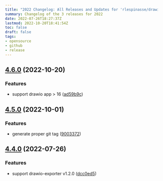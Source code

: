 ```yaml
---
title: "2022 Changelog: All Releases and Updates for 'rlespinasse/drawio-export'"
summary: Changelog of the 3 releases for 2022
date: 2022-07-26T18:27:37Z
lastmod: 2022-10-20T18:41:54Z
toc: false
draft: false
tags:
- opensource
- github
- release
---
```

## [4.6.0](https://github.com/rlespinasse/drawio-export/compare/v4.5.0...v4.6.0) (2022-10-20)


### Features

* support drawio app > 16 ([ad59b9c](https://github.com/rlespinasse/drawio-export/commit/ad59b9c598bd3e74c34fcf46a539934d9f83f558))



## [4.5.0](https://github.com/rlespinasse/drawio-export/compare/v4.4.0...v4.5.0) (2022-10-01)


### Features

* generate proper git tag ([9003372](https://github.com/rlespinasse/drawio-export/commit/90033721bc6584674a569892152ffaf9d2e9953e))



## [4.4.0](https://github.com/rlespinasse/drawio-export/compare/4.3.0...4.4.0) (2022-07-26)


### Features

* support drawio-exporter v1.2.0 ([dcc0ed5](https://github.com/rlespinasse/drawio-export/commit/dcc0ed566438bef6fd31ff0212df4ed782df30bb))



